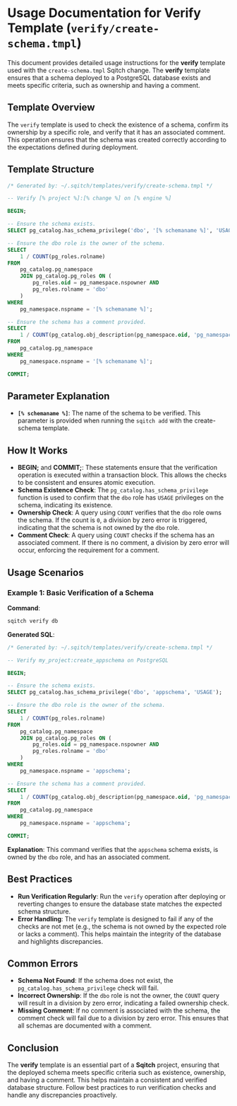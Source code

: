 # Usage Documentation for Verify Template (`verify/create-schema.tmpl`)

This document provides detailed usage instructions for the **verify** template used with the `create-schema.tmpl` Sqitch change. The **verify** template ensures that a schema deployed to a PostgreSQL database exists and meets specific criteria, such as ownership and having a comment.

## Template Overview

The `verify` template is used to check the existence of a schema, confirm its ownership by a specific role, and verify that it has an associated comment. This operation ensures that the schema was created correctly according to the expectations defined during deployment.

## Template Structure

```sql
/* Generated by: ~/.sqitch/templates/verify/create-schema.tmpl */

-- Verify [% project %]:[% change %] on [% engine %]

BEGIN;

-- Ensure the schema exists.
SELECT pg_catalog.has_schema_privilege('dbo', '[% schemaname %]', 'USAGE');

-- Ensure the dbo role is the owner of the schema.
SELECT
    1 / COUNT(pg_roles.rolname)
FROM
    pg_catalog.pg_namespace
    JOIN pg_catalog.pg_roles ON (
        pg_roles.oid = pg_namespace.nspowner AND
        pg_roles.rolname = 'dbo'
    )
WHERE
    pg_namespace.nspname = '[% schemaname %]';

-- Ensure the schema has a comment provided.
SELECT
    1 / COUNT(pg_catalog.obj_description(pg_namespace.oid, 'pg_namespace'))
FROM
    pg_catalog.pg_namespace
WHERE
    pg_namespace.nspname = '[% schemaname %]';

COMMIT;
```

## Parameter Explanation

- **`[% schemaname %]`**: The name of the schema to be verified. This parameter is provided when running the `sqitch add` with the create-schema template.

## How It Works

- **BEGIN;** and **COMMIT;**: These statements ensure that the verification operation is executed within a transaction block. This allows the checks to be consistent and ensures atomic execution.
- **Schema Existence Check**: The `pg_catalog.has_schema_privilege` function is used to confirm that the `dbo` role has `USAGE` privileges on the schema, indicating its existence.
- **Ownership Check**: A query using `COUNT` verifies that the `dbo` role owns the schema. If the count is `0`, a division by zero error is triggered, indicating that the schema is not owned by the `dbo` role.
- **Comment Check**: A query using `COUNT` checks if the schema has an associated comment. If there is no comment, a division by zero error will occur, enforcing the requirement for a comment.

## Usage Scenarios

### Example 1: Basic Verification of a Schema

**Command**:
```bash
sqitch verify db
```

**Generated SQL**:
```sql
/* Generated by: ~/.sqitch/templates/verify/create-schema.tmpl */

-- Verify my_project:create_appschema on PostgreSQL

BEGIN;

-- Ensure the schema exists.
SELECT pg_catalog.has_schema_privilege('dbo', 'appschema', 'USAGE');

-- Ensure the dbo role is the owner of the schema.
SELECT
    1 / COUNT(pg_roles.rolname)
FROM
    pg_catalog.pg_namespace
    JOIN pg_catalog.pg_roles ON (
        pg_roles.oid = pg_namespace.nspowner AND
        pg_roles.rolname = 'dbo'
    )
WHERE
    pg_namespace.nspname = 'appschema';

-- Ensure the schema has a comment provided.
SELECT
    1 / COUNT(pg_catalog.obj_description(pg_namespace.oid, 'pg_namespace'))
FROM
    pg_catalog.pg_namespace
WHERE
    pg_namespace.nspname = 'appschema';

COMMIT;
```

**Explanation**: This command verifies that the `appschema` schema exists, is owned by the `dbo` role, and has an associated comment.

## Best Practices

- **Run Verification Regularly**: Run the `verify` operation after deploying or reverting changes to ensure the database state matches the expected schema structure.
- **Error Handling**: The `verify` template is designed to fail if any of the checks are not met (e.g., the schema is not owned by the expected role or lacks a comment). This helps maintain the integrity of the database and highlights discrepancies.

## Common Errors

- **Schema Not Found**: If the schema does not exist, the `pg_catalog.has_schema_privilege` check will fail.
- **Incorrect Ownership**: If the `dbo` role is not the owner, the `COUNT` query will result in a division by zero error, indicating a failed ownership check.
- **Missing Comment**: If no comment is associated with the schema, the comment check will fail due to a division by zero error. This ensures that all schemas are documented with a comment.

## Conclusion

The **verify** template is an essential part of a **Sqitch** project, ensuring that the deployed schema meets specific criteria such as existence, ownership, and having a comment. This helps maintain a consistent and verified database structure. Follow best practices to run verification checks and handle any discrepancies proactively.
